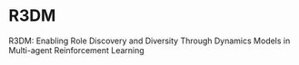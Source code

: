 # R3DM
R3DM: Enabling Role Discovery and Diversity Through Dynamics Models in Multi-agent Reinforcement Learning
